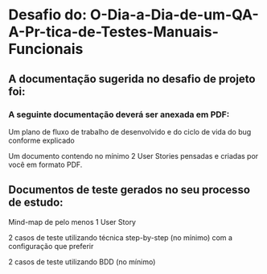 # Desafio do: O-Dia-a-Dia-de-um-QA-A-Pr-tica-de-Testes-Manuais-Funcionais

## A documentação sugerida no desafio de projeto foi: 
### A seguinte documentação deverá ser anexada em PDF:

Um plano de fluxo de trabalho de desenvolvido e do ciclo de vida do bug conforme explicado

Um documento contendo no mínimo 2 User Stories pensadas e criadas por você em formato PDF.

## Documentos de teste gerados no seu processo de estudo:
Mind-map de pelo menos 1 User Story

2 casos de teste utilizando técnica step-by-step (no mínimo) com a configuração que preferir

2 casos de teste utilizando BDD (no mínimo)
